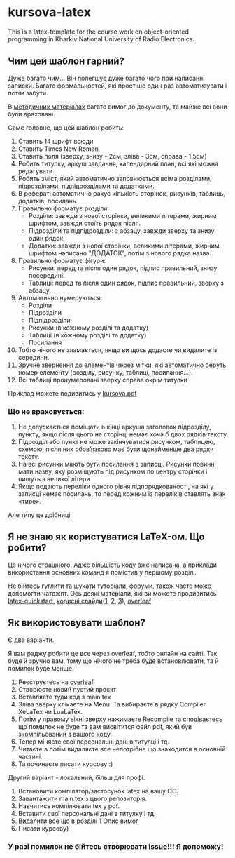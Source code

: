 # kursova-latex

This is a latex-template for the course work on object-oriented programming in Kharkiv National University of Radio Electronics. 

## Чим цей шаблон гарний?

Дуже багато чим... Він полегшує дуже багато чого при написанні записки. Багато формальностей, які простіше один раз автоматизувати і потім забути. 

В [методичних матеріалах](https://software.nure.ua/wp-content/uploads/2024/02/oop_coursepro_2024.pdf) багато вимог до документу, та майже всі вони були враховані.

Саме головне, що цей шаблон робить:

1. Cтавить 14 шрифт всюди
2. Ставить Times New Roman
3. Cтавить поля (зверху, знизу - 2см, зліва - 3см, справа - 1.5см)
4. Робить титулку, аркуш завдання, календарний план, всі які можна редагувати
5. Робить зміст, який автоматично заповнюється всіма розділами, підрозділами, підпідрозділами та додатками.
6. В рефераті автоматично рахує кількість сторінок, рисунків, таблиць, додатків, посилань.
7. Правильно форматує розділи:
   - Розділи: завжди з нової сторінки, великими літерами, жирним шрифтом, завжди стоїть рядок після.
   - Підрозділи та підпідрозділи: з абзацу, завжди зверху та знизу один рядок.
   - Додатки: завжди з нової сторінки, великими літерами, жирним шрифтом написано "ДОДАТОК", потім з нового рядка назва.
8. Правильно форматує фігури:
   - Рисунки: перед та після один рядок, підпис правильний, знизу посередині.
   - Таблиці: перед та після один рядок, підпис правильний, зверху з абзацу.
9. Автоматично нумеруються:
    - Розділи
    - Підрозділи
    - Підпідрозділи
    - Рисунки (в кожному розділі та додатку)
    - Таблиці (в кожному розділі та додатку)
    - Посилання
10. Тобто нічого не зламається, якщо ви щось додасте чи видалите із середини.
11. Зручне звернення до елементів через мітки, які автоматично беруть номер елементу (розділу, рисунку, таблиці, посилання...). 
12. Всі таблиці пронумеровані зверху справа окрім титулки

Приклад можете подивитись у [kursova.pdf](https://github.com/rintaro129/kursova-latex/blob/main/kursova.pdf)

### Що не враховується:

1. Не допускається поміщати в кінці аркуша заголовок підрозділу, пункту, якщо після цього на сторінці немає хоча б двох рядків тексту.
2. Підрозділ або пункт не може закінчуватися рисунком, таблицею, схемою, після них обов’язково має бути щонайменше два рядки тексту.
3. На всі рисунки мають бути посилання в записці. Рисунки повинні мати назву, яку розміщують під рисунком по центру сторінки і пишуть з великої літери
4. Якщо подають переліки одного рівня підпорядкованості, на які у записці немає посилань, то перед кожним із переліків ставлять знак «тире».

Але типу це дрібниці

## Я не знаю як користуватися LaTeX-ом. Що робити?

Це нічого страшного. Адже більшість коду вже написана, а приклади використання основних команд я помістив у першому розділі.

Не бійтесь гуглити та шукати туторіали, форуми, також часто може допомогти чатджпт. Ось деякі матеріали, які ви можете продивитись [latex-quickstart](https://www.latex-tutorial.com/quick-start/), [корисні слайди](https://www.dcs.bbk.ac.uk/~roman/LaTeX/)([1](https://www.dcs.bbk.ac.uk/~roman/LaTeX/latex-1.pdf), [2](https://www.dcs.bbk.ac.uk/~roman/LaTeX/latex-2.pdf), [3](https://www.dcs.bbk.ac.uk/~roman/LaTeX/latex-3.pdf)), [overleaf](https://www.overleaf.com/learn/latex/Tutorials)

## Як використовувати шаблон?

Є два варіанти.

Я вам раджу робити це все через overleaf, тобто онлайн на сайті. Так буде й зручно вам, тому що нічого не треба буде встановлювати, та й помилок буде менше.

1. Реєструєтесь на [overleaf](https://www.overleaf.com/)
2. Створюєте новий пустий проєкт
3. Вставляєте туди код з main.tex
4. Зліва зверху клікаєте на Menu. Та вибираєте в рядку Compiler XeLaTex чи LuaLaTex.
5. Потім у правому вікні зверху нажимаєте Recompile та сподіваєтесь що помилок не буде та вам висвітится файл pdf, який був зкомпільований з вашого коду.
6. Тепер міняєте свої персональні дані в титулці і тд.
7. Читаєте а потім видаляєте все непотрібне що знаходится в основній частині. 
8. Та починаєте писати курсову :)



Другий варіант - локальний, більш для профі. 

1. Встановити компілятор/застосунок latex на вашу ОС.
2. Завантажити main.tex з цього репозиторія.
3. Навчитись компілювати tex у pdf.
4. Вставити свої персональні дані в титулку і тд.
5. Видалити все що в розділі 1 Опис вимог
6. Писати курсову)

### У разі помилок не бійтесь створювати [issue](https://github.com/rintaro129/kursova-latex/issues)!!! Я допоможу!



